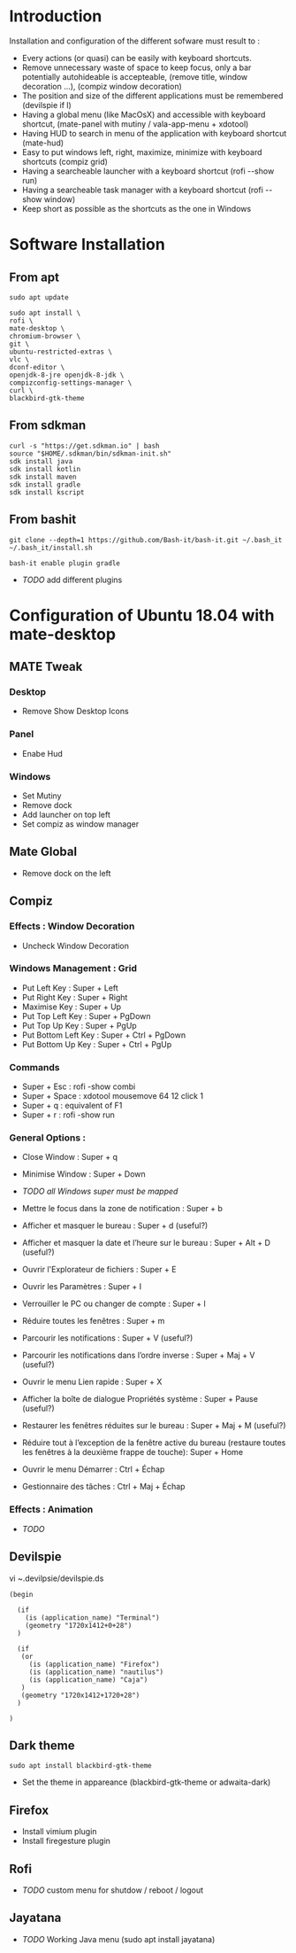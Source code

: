 # Introduction 

Installation and configuration of the different sofware must result to :

* Every actions (or quasi) can be easily with keyboard shortcuts.
* Remove unnecessary waste of space to keep focus, only a bar potentially autohideable is accepteable, (remove title, window decoration ...), (compiz window decoration)
* The position and size of the different applications must be remembered (devilspie if l)
* Having a global menu (like MacOsX) and accessible with keyboard shortcut, (mate-panel with mutiny / vala-app-menu + xdotool)
* Having HUD to search in menu of the application with keyboard shortcut (mate-hud)
* Easy to put windows left, right, maximize, minimize with keyboard shortcuts (compiz grid)
* Having a searcheable launcher with a keyboard shortcut (rofi --show run)
* Having a searcheable task manager with a keyboard shortcut (rofi --show window)
* Keep short as possible as the shortcuts as the one in Windows

# Software Installation

## From apt
    sudo apt update

    sudo apt install \
    rofi \
    mate-desktop \
    chromium-browser \
    git \
    ubuntu-restricted-extras \
    vlc \
    dconf-editor \
    openjdk-8-jre openjdk-8-jdk \
    compizconfig-settings-manager \
    curl \
    blackbird-gtk-theme

## From sdkman

    curl -s "https://get.sdkman.io" | bash 
    source "$HOME/.sdkman/bin/sdkman-init.sh"
    sdk install java
    sdk install kotlin
    sdk install maven
    sdk install gradle
    sdk install kscript

## From bashit

    git clone --depth=1 https://github.com/Bash-it/bash-it.git ~/.bash_it
    ~/.bash_it/install.sh
    
    bash-it enable plugin gradle

* *TODO* add different plugins


# Configuration of Ubuntu 18.04 with mate-desktop

## MATE Tweak
### Desktop 
* Remove Show Desktop Icons

### Panel
* Enabe Hud

### Windows
* Set Mutiny
* Remove dock
* Add launcher on top left
* Set compiz as window manager

## Mate Global
* Remove dock on the left

## Compiz

### Effects : Window Decoration
* Uncheck Window Decoration

### Windows Management : Grid

* Put Left Key : Super + Left
* Put Right Key : Super + Right
* Maximise Key : Super + Up
* Put Top Left Key : Super + PgDown
* Put Top Up Key : Super + PgUp
* Put Bottom Left Key : Super + Ctrl + PgDown
* Put Bottom Up Key : Super + Ctrl + PgUp


### Commands

* Super + Esc : rofi -show combi
* Super + Space : xdotool mousemove 64 12 click 1
* Super + q : equivalent of F1
* Super + r : rofi -show run

### General Options :
* Close Window : Super + q
* Minimise Window : Super + Down

* *TODO all Windows super must be mapped*
* Mettre le focus dans la zone de notification : Super + b
* Afficher et masquer le bureau : Super + d (useful?)
* Afficher et masquer la date et l’heure sur le bureau :  Super + Alt + D (useful?)
* Ouvrir l'Explorateur de fichiers : Super + E
* Ouvrir les Paramètres : Super + I
* Verrouiller le PC ou changer de compte : Super + l
* Réduire toutes les fenêtres : Super + m 
* Parcourir les notifications : Super + V (useful?)
* Parcourir les notifications dans l’ordre inverse : Super + Maj + V (useful?)
* Ouvrir le menu Lien rapide : Super + X 
* Afficher la boîte de dialogue Propriétés système : Super + Pause (useful?)
* Restaurer les fenêtres réduites sur le bureau : Super + Maj + M (useful?)
* Réduire tout à l’exception de la fenêtre active du bureau (restaure toutes les fenêtres à la deuxième frappe de touche): Super + Home
* Ouvrir le menu Démarrer : Ctrl + Échap
* Gestionnaire des tâches : Ctrl + Maj + Échap

### Effects : Animation
* *TODO*

## Devilspie
vi ~.devilpsie/devilspie.ds

    (begin
    
      (if
        (is (application_name) "Terminal")
        (geometry "1720x1412+0+28")
      )
  
      (if
       (or
         (is (application_name) "Firefox")
         (is (application_name) "nautilus")
         (is (application_name) "Caja")
       )
       (geometry "1720x1412+1720+28")
      )
  
    )

## Dark theme
    sudo apt install blackbird-gtk-theme 

* Set the theme in appareance (blackbird-gtk-theme or adwaita-dark)

## Firefox
* Install vimium plugin
* Install firegesture plugin

## Rofi
* *TODO* custom menu for shutdow / reboot / logout

## Jayatana
* *TODO* Working Java menu (sudo apt install jayatana)





